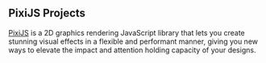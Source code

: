 ## PixiJS Projects

[PixiJS](https://pixijs.com/) is a 2D graphics rendering JavaScript library that lets you create stunning visual effects in a flexible and performant manner, giving you new ways to elevate the impact and attention holding capacity of your designs.
